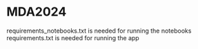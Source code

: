 # MDA2024
requirements_notebooks.txt is needed for running the notebooks
requirements.txt is needed for running the app
